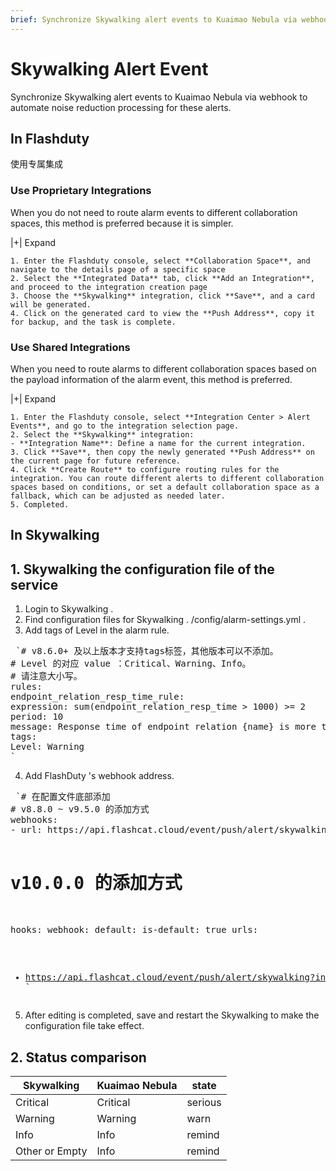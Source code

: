 ```yaml
---
brief: Synchronize Skywalking alert events to Kuaimao Nebula via webhook to automate noise reduction processing for these alerts
---
```


# Skywalking Alert Event

Synchronize Skywalking alert events to Kuaimao Nebula via webhook to automate noise reduction processing for these alerts.

## In Flashduty
使用专属集成

### Use Proprietary Integrations

When you do not need to route alarm events to different collaboration spaces, this method is preferred because it is simpler.

|+| Expand

    1. Enter the Flashduty console, select **Collaboration Space**, and navigate to the details page of a specific space
    2. Select the **Integrated Data** tab, click **Add an Integration**, and proceed to the integration creation page
    3. Choose the **Skywalking** integration, click **Save**, and a card will be generated.
    4. Click on the generated card to view the **Push Address**, copy it for backup, and the task is complete.

### Use Shared Integrations

When you need to route alarms to different collaboration spaces based on the payload information of the alarm event, this method is preferred.

|+| Expand

    1. Enter the Flashduty console, select **Integration Center > Alert Events**, and go to the integration selection page.
    2. Select the **Skywalking** integration:
    - **Integration Name**: Define a name for the current integration.
    3. Click **Save**, then copy the newly generated **Push Address** on the current page for future reference.
    4. Click **Create Route** to configure routing rules for the integration. You can route different alerts to different collaboration spaces based on conditions, or set a default collaboration space as a fallback, which can be adjusted as needed later.
    5. Completed.

## In Skywalking
<div id="!"><h2>1. Skywalking the configuration file of the service</h2><ol><li> Login to Skywalking .</li><li> Find configuration files for Skywalking . /config/alarm-settings.yml .</li><li> Add tags of Level in the alarm rule.</li></ol><pre> `# v8.6.0+ 及以上版本才支持tags标签，其他版本可以不添加。
# Level 的对应 value ：Critical、Warning、Info。
# 请注意大小写。
rules:
endpoint_relation_resp_time_rule:
expression: sum(endpoint_relation_resp_time > 1000) >= 2
period: 10
message: Response time of endpoint relation {name} is more than 1000ms in 2 minutes of last 10 minutes
tags:
Level: Warning
`</pre><ol start="4"><li> Add FlashDuty 's webhook address.</li></ol><pre> `# 在配置文件底部添加
# v8.8.0 ~ v9.5.0 的添加方式
webhooks:
- url: https://api.flashcat.cloud/event/push/alert/skywalking?integration_key=18c7f1551df55fa28a1a87f0846d9d1e131

# v10.0.0 的添加方式
hooks:
webhook:
default:
is-default: true
urls:
- https://api.flashcat.cloud/event/push/alert/skywalking?integration_key=18c7f1551df55fa28a1a87f0846d9d1e131
`</pre><ol start="5"><li> After editing is completed, save and restart the Skywalking to make the configuration file take effect.</li></ol><h2> 2. Status comparison</h2><div id="!">

|Skywalking|Kuaimao Nebula|state|
|---|---|---|
|Critical|Critical|serious|
|Warning|Warning|warn|
|Info|Info|remind|
|Other or Empty|Info|remind|

</div>
